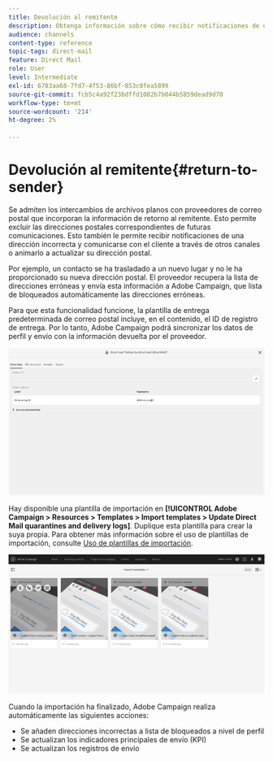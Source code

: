 ```yaml
---
title: Devolución al remitente
description: Obtenga información sobre cómo recibir notificaciones de una dirección incorrecta y excluirla de futuras comunicaciones.
audience: channels
content-type: reference
topic-tags: direct-mail
feature: Direct Mail
role: User
level: Intermediate
exl-id: 6783aa68-7fd7-4f53-86bf-853c0fea5899
source-git-commit: fcb5c4a92f23bdffd1082b7b044b5859dead9d70
workflow-type: tm+mt
source-wordcount: '214'
ht-degree: 2%

---
```


# Devolución al remitente{#return-to-sender}

Se admiten los intercambios de archivos planos con proveedores de correo postal que incorporan la información de retorno al remitente. Esto permite excluir las direcciones postales correspondientes de futuras comunicaciones. Esto también le permite recibir notificaciones de una dirección incorrecta y comunicarse con el cliente a través de otros canales o animarlo a actualizar su dirección postal.

Por ejemplo, un contacto se ha trasladado a un nuevo lugar y no le ha proporcionado su nueva dirección postal. El proveedor recupera la lista de direcciones erróneas y envía esta información a Adobe Campaign, que lista de bloqueados automáticamente las direcciones erróneas.

Para que esta funcionalidad funcione, la plantilla de entrega predeterminada de correo postal incluye, en el contenido, el ID de registro de entrega. Por lo tanto, Adobe Campaign podrá sincronizar los datos de perfil y envío con la información devuelta por el proveedor.

![](assets/direct_mail_return_sender_1.png)

Hay disponible una plantilla de importación en **[!UICONTROL Adobe Campaign > Resources > Templates > Import templates > Update Direct Mail quarantines and delivery logs]**. Duplique esta plantilla para crear la suya propia. Para obtener más información sobre el uso de plantillas de importación, consulte [Uso de plantillas de importación](../../automating/using/importing-data-with-import-templates.md#setting-up-import-templates).

![](assets/direct_mail_return_sender_2.png)

Cuando la importación ha finalizado, Adobe Campaign realiza automáticamente las siguientes acciones:

* Se añaden direcciones incorrectas a lista de bloqueados a nivel de perfil
* Se actualizan los indicadores principales de envío (KPI)
* Se actualizan los registros de envío
